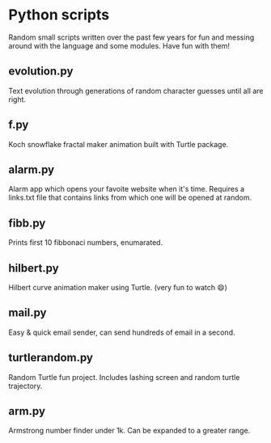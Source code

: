 # Python scripts 

Random small scripts written over the past few years for fun and messing around with the language and some modules. Have fun with them!

## evolution.py
Text evolution through generations of random character guesses until all are right. 

## f.py
Koch snowflake fractal maker animation built with Turtle package. 

## alarm.py
Alarm app which opens your favoite website when it's time. Requires a links.txt file that contains links from which one will be opened at random.

## fibb.py
Prints first 10 fibbonaci numbers, enumarated. 

## hilbert.py
Hilbert curve animation maker using Turtle. (very fun to watch 😄)

## mail.py
Easy & quick email sender, can send hundreds of email in a second. 

## turtlerandom.py
Random Turtle fun project. Includes lashing screen and random turtle trajectory.

## arm.py
Armstrong number finder under 1k. Can be expanded to a greater range.



